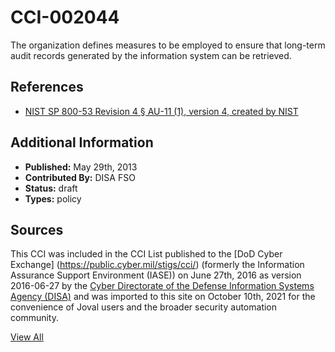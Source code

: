 # CCI-002044

The organization defines measures to be employed to ensure that long-term audit records generated by the information system can be retrieved.

## References ##

* [NIST SP 800-53 Revision 4 § AU-11 (1), version 4, created by NIST](http://csrc.nist.gov/publications/PubsSPs.html)


## Additional Information ##

* **Published:** May 29th, 2013
* **Contributed By:** DISA FSO
* **Status:** draft
* **Types:** policy

## Sources ##

This CCI was included in the CCI List published to the [DoD Cyber Exchange]
(https://public.cyber.mil/stigs/cci/) (formerly the Information Assurance Support Environment
(IASE)) on June 27th, 2016 as version 2016-06-27 by the [Cyber Directorate of the Defense 
Information Systems Agency (DISA)](https://public.cyber.mil/about-cyber/) and was imported to 
this site on October 10th, 2021 for the convenience of Joval users and the broader security automation community.

[View All](../README.md)
